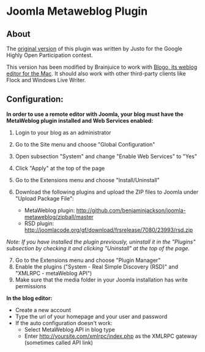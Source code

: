 # Joomla Metaweblog Plugin

## About

The [original version](http://joomlacode.org/gf/project/metaweblogapi/frs/) of this plugin was written by Justo for the Google Highly Open Participation contest.

This version has been modified by Brainjuice to work with [Blogo, its weblog editor for the Mac](http://drinkbrainjuice.com/blogo). It should also work with other third-party clients like Flock and Windows Live Writer.

## Configuration:

**In order to use a remote editor with Joomla, your blog must have the MetaWeblog plugin installed and Web Services enabled:**

1. Login to your blog as an administrator
2. Go to the Site menu and choose "Global Configuration" 
3. Open subsection "System" and change "Enable Web Services" to "Yes"
4. Click "Apply" at the top of the page
5. Go to the Extensions menu and choose "Install/Uninstall"
6. Download the following plugins and upload the ZIP files to Joomla under "Upload Package File":

    * MetaWeblog plugin: http://github.com/benjaminjackson/joomla-metaweblog/zipball/master
    * RSD plugin: http://joomlacode.org/gf/download/frsrelease/7080/23993/rsd.zip
  
  *Note: If you have installed the plugin previously, uninstall it in the "Plugins" subsection by checking it and clicking "Uninstall" at the top of the page.*

7. Go to the Extensions menu and choose "Plugin Manager"
8. Enable the plugins ("System - Real Simple Discovery (RSD)" and "XMLRPC - metaWeblog API")
9. Make sure that the media folder in your Joomla installation has write permissions

**In the blog editor:**

* Create a new account
* Type the url of your homepage and your user and password
* If the auto configuration doesn't work:
    * Select MetaWeblog API in blog type
    * Enter http://yoursite.com/xmlrpc/index.php as the XMLRPC gateway (sometimes called API link)
